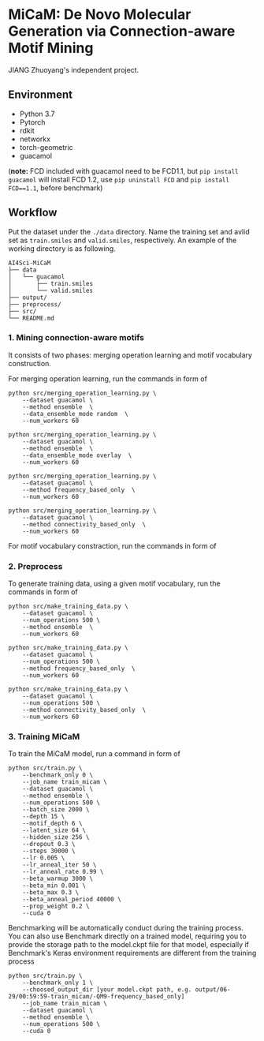 # MiCaM: De Novo Molecular Generation via Connection-aware Motif Mining

JIANG Zhuoyang's independent project.

## Environment
- Python 3.7
- Pytorch
- rdkit
- networkx
- torch-geometric
- guacamol
 
(**note:** FCD included with guacamol need to be FCD1.1, but `pip install guacamol` will install FCD 1.2, use `pip uninstall FCD` and `pip install FCD==1.1`, before benchmark)

## Workflow

Put the dataset under the `./data` directory. Name the training set and avlid set as `train.smiles` and `valid.smiles`, respectively. An example of the working directory is as following.
```
AI4Sci-MiCaM
├── data
│   └── guacamol
│       ├── train.smiles
│       └── valid.smiles
├── output/
├── preprocess/
├── src/
└── README.md
```

### 1. Mining connection-aware motifs

It consists of two phases: merging operation learning and motif vocabulary construction.

For merging operation learning, run the commands in form of

```
python src/merging_operation_learning.py \
    --dataset guacamol \
    --method ensemble  \
    --data_ensemble_mode random  \
    --num_workers 60
```
```
python src/merging_operation_learning.py \
    --dataset guacamol \
    --method ensemble  \
    --data_ensemble_mode overlay  \
    --num_workers 60
```
```
python src/merging_operation_learning.py \
    --dataset guacamol \
    --method frequency_based_only  \
    --num_workers 60
```
```
python src/merging_operation_learning.py \
    --dataset guacamol \
    --method connectivity_based_only  \
    --num_workers 60
```

For motif vocabulary constraction, run the commands in form of


### 2. Preprocess

To generate training data, using a given motif vocabulary, run the commands in form of

```
python src/make_training_data.py \
    --dataset guacamol \
    --num_operations 500 \
    --method ensemble  \
    --num_workers 60
```
```
python src/make_training_data.py \
    --dataset guacamol \
    --num_operations 500 \
    --method frequency_based_only  \
    --num_workers 60
```
```
python src/make_training_data.py \
    --dataset guacamol \
    --num_operations 500 \
    --method connectivity_based_only  \
    --num_workers 60
```


### 3. Training **MiCaM**

To train the MiCaM model, run a command in form of

```
python src/train.py \
    --benchmark_only 0 \
    --job_name train_micam \
    --dataset guacamol \
    --method ensemble \
    --num_operations 500 \
    --batch_size 2000 \
    --depth 15 \
    --motif_depth 6 \
    --latent_size 64 \
    --hidden_size 256 \
    --dropout 0.3 \
    --steps 30000 \
    --lr 0.005 \
    --lr_anneal_iter 50 \
    --lr_anneal_rate 0.99 \
    --beta_warmup 3000 \
    --beta_min 0.001 \
    --beta_max 0.3 \
    --beta_anneal_period 40000 \
    --prop_weight 0.2 \
    --cuda 0
```

Benchmarking will be automatically conduct during the training process.
You can also use Benchmark directly on a trained model, requiring you to provide the storage path to the model.ckpt file for that model, especially if Benchmark's Keras environment requirements are different from the training process


```
python src/train.py \
    --benchmark_only 1 \
    --choosed_output_dir [your model.ckpt path, e.g. output/06-29/00:59:59-train_micam/-QM9-frequency_based_only]
    --job_name train_micam \
    --dataset guacamol \
    --method ensemble \
    --num_operations 500 \
    --cuda 0
```




